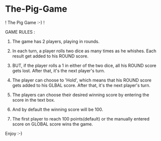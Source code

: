 # The-Pig-Game

! The Pig Game :-) !

GAME RULES :

1. The game has 2 players, playing in rounds.

2. In each turn, a player rolls two dice as many times as he whishes. Each result get added to his ROUND score.

3. BUT, if the player rolls a 1 in either of the two dice, all his ROUND score gets lost. After that, it's the next player's turn.

4. The player can choose to 'Hold', which means that his ROUND score gets added to his GLBAL score. After that, it's the next player's turn.

5. The players can choose their desired winning score by entering the score in the text box.

6. And by default the winning score will be 100.

7. The first player to reach 100 points(default) or the manually entered score on GLOBAL score wins the game.


Enjoy :-)
